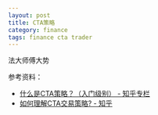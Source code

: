 ```yaml
---
layout: post
title: CTA策略
category: finance
tags: finance cta trader
---
```


法大师傅大势


参考资料：

* [什么是CTA策略？（入门级别） - 知乎专栏](https://zhuanlan.zhihu.com/p/20494478)
* [如何理解CTA交易策略? - 知乎](https://www.zhihu.com/question/38663897/answer/84259681)